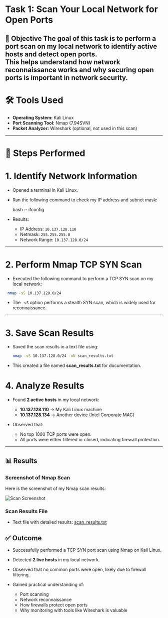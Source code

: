 # Task 1: Scan Your Local Network for Open Ports

📌 Objective
The goal of this task is to perform a port scan on my local network to identify active hosts and detect open ports.  
This helps understand how network reconnaissance works and why securing open ports is important in network security.
---

# 🛠 Tools Used
- **Operating System:** Kali Linux  
- **Port Scanning Tool:** Nmap (7.94SVN)  
- **Packet Analyzer:** Wireshark (optional, not used in this scan)

---

# 📝 Steps Performed

# 1. Identify Network Information
- Opened a terminal in Kali Linux.  
- Ran the following command to check my IP address and subnet mask:

  bash :- ifconfig

* Results:

  * IP Address: `10.137.128.110`
  * Netmask: `255.255.255.0`
  * Network Range: `10.137.128.0/24`

---

# 2. Perform Nmap TCP SYN Scan

* Executed the following command to perform a TCP SYN scan on my local network:

 ```bash
  nmap -sS 10.137.128.0/24
  ```
* The `-sS` option performs a stealth SYN scan, which is widely used for reconnaissance.
---

# 3. Save Scan Results

* Saved the scan results in a text file using:

  ```bash
  nmap -sS 10.137.128.0/24 -oN scan_results.txt
  
* This created a file named **scan\_results.txt** for documentation.

# 4. Analyze Results

* Found **2 active hosts** in my local network:

  * **10.137.128.110** → My Kali Linux machine
  * **10.137.128.134** → Another device (Intel Corporate MAC)
    
* Observed that:

  * No top 1000 TCP ports were open.
  * All ports were either filtered or closed, indicating firewall protection.

---

## 📊 Results

### Screenshot of Nmap Scan

Here is the screenshot of my Nmap scan results:

![Scan Screenshot](scan_screenshot.png)

### Scan Results File

* Text file with detailed results: [scan\_results.txt](scan_results.txt)

## ✅ Outcome

* Successfully performed a TCP SYN port scan using Nmap on Kali Linux.
* Detected **2 live hosts** in my local network.
* Observed that no common ports were open, likely due to firewall filtering.
* Gained practical understanding of:

  * Port scanning
  * Network reconnaissance
  * How firewalls protect open ports
  * Why monitoring with tools like Wireshark is valuable
